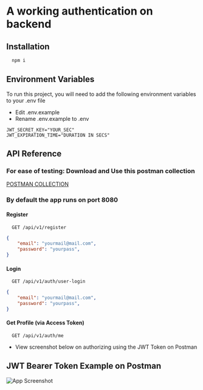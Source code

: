 
# A working authentication on backend

## Installation

```bash
  npm i
```
    
## Environment Variables

To run this project, you will need to add the following environment variables to your .env file
- Edit .env.example
- Rename .env.example to .env
```
JWT_SECRET_KEY="YOUR_SEC"
JWT_EXPIRATION_TIME="DURATION IN SECS"

```
## API Reference

### For ease of testing: Download and Use this postman collection
[POSTMAN COLLECTION](https://github.com/mlyk1234/NestAuth/blob/master/NestAuth.postman_collection.json)

### By default the app runs on port 8080

#### Register

```http
  GET /api/v1/register
```

```json
{
    "email": "yourmail@mail.com",
    "password": "yourpass",
}
```

#### Login

```http
  GET /api/v1/auth/user-login
```

```json
{
    "email": "yourmail@mail.com",
    "password": "yourpass",
}
```

#### Get Profile (via Access Token)

```http
  GET /api/v1/auth/me
```
- View screenshot below on authorizing using the JWT Token on Postman




## JWT Bearer Token Example on Postman

![App Screenshot](https://i.imgur.com/A3G0rbb.png)

